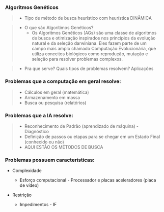 <h3>Algoritmos Genéticos</h3>

> - Tipo de método de busca heurístico com heurística DINÂMICA

> - O que são Algorítimos Genéticos?
>   - Os Algoritmos Genéticos (AGs) são uma classe de algoritmos de busca e otimização inspirados nos princípios da evolução natural e da seleção darwiniana. Eles fazem parte de um campo mais amplo chamado Computação Evolucionária, que utiliza conceitos biológicos como reprodução, mutação e seleção para resolver problemas complexos.

> - Pra que serve? Quais tipos de problemas resolvem? Aplicações

<h3>Problemas que a computação em geral resolve:</h3>

> - Cálculos em geral (matemática)
> - Armazenamento em massa
> - Busca ou pesquisa (relatórios)

<h3>Problemas que a IA resolve:</h3>

> - Reconhecimento de Padrão (aprendizado de máquina) - Diagnóstico
> - Definição de passos ou etapas para se chegar em um Estado Final (conhecido ou não)
  > - AQUI ESTÃO OS MÉTODOS DE BUSCA

<h3>Problemas possuem características:</h3>

- Complexidade
  - Esforço computacional - Processador e placas aceleradores (placa de vídeo)

- Restrição
  - Impedimentos - IF
